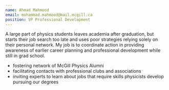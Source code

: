 ```yaml
---
name: Ahmad Mahmood
email: mohammad.mahmood@mail.mcgill.ca
position: VP Professional Development
---
```


A large part of physics students leaves academia after graduation, but starts their job search too late and uses poor strategies relying solely on their personal network. My job is to coordinate action in  providing awareness of earlier career planning and professional development while still in grad school. 

* fostering network of McGill Physics Alumni
* facilitating contacts with professional clubs and associations
* inviting experts to learn about jobs that require skills physicists develop pursuing our degrees
